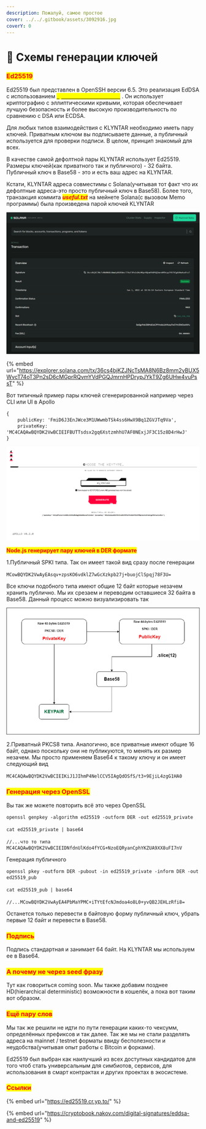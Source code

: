 ```yaml
---
description: Пожалуй, самое простое
cover: ../../.gitbook/assets/3092916.jpg
coverY: 0
---
```


# 🔐 Схемы генерации ключей

### <mark style="color:red;">Ed25519</mark>

Ed25519 был представлен в OpenSSH версии 6.5. Это реализация EdDSA с использованием [<mark style="color:yellow;">кривой Twisted Edwards</mark>](https://en.wikipedia.org/wiki/Twisted\_Edwards\_curve) . Он использует криптографию с эллиптическими кривыми, которая обеспечивает лучшую безопасность и более высокую производительность по сравнению с DSA или ECDSA.

Для любых типов взаимодействия с KLYNTAR необходимо иметь пару ключей. Приватным ключом вы подписываете данные, а публичный используется для проверки подписи. В целом, принцип знакомый для всех.

В качестве самой дефолтной пары KLYNTAR использует Ed25519. Размеры ключей(как приватного так и публичного) - 32 байта. Публичный ключ в Base58 - это и есть ваш адрес на KLYNTAR.

Кстати, KLYNTAR адреса совместимы с Solana(учитывая тот факт что их дефолтные адреса-это просто публичный ключ в Base58). Более того, транзакция коммита _<mark style="color:red;">**useful.txt**</mark>_ на мейнете Solana(с вызовом Memo программы) была произведена парой ключей KLYNTAR

![Вы можете просмотреть транзакцию на официальном обозревателе Solana](<../../.gitbook/assets/image (3) (1) (1).png>)

{% embed url="https://explorer.solana.com/tx/36cs4bjKZJNcTsMA8N6Bz8mm2yBUX5WvcT74oT3Pn2sD6cMGprRQvmYVdPGQJmrnHPDrypJYkT9Zg6UHw4vuPssT" %}

Вот типичный пример пары ключей сгенерированной например через CLI или UI в Apollo

```
{
    publicKey: 'FmiD6J3EnJWce3M1UWwmbTSk4ss6HwX9Bq1ZGVJTq9Va',
    privateKey: 'MC4CAQAwBQYDK2VwBCIEIFBUTTsdsx2gq6XstzmhhU7AF0NExjJF3C15z8D4rHwJ'
}
```

![](<../../.gitbook/assets/image (6) (1) (1).png>)

<mark style="color:red;">**Node.js генерирует пару ключей в DER формате**</mark>

1.Публичный SPKI типа. Так он имеет такой вид сразу после генерации

`MCowBQYDK2VwAyEAsqv+zpsKO6vdklZ7wGcXzkpb27j+buojClSpqj78F3U=`

Все ключи подобного типа имеют общие 12 байт которые незачем хранить публично. Мы их срезаем и переводим оставшиеся 32 байта в Base58. Данный процесс можно визуализировать так

![](<../../.gitbook/assets/ed25519.drawio (1).png>)

2.Приватный PKCS8 типа. Аналогично, все приватные имеют общие 16 байт, однако поскольку они не публикуются, то менять их размер незачем. Мы просто применяем Base64 к такому ключу и он имеет следующий вид

`MC4CAQAwBQYDK2VwBCIEIKiJ1JIhmP4NelCCV5IAgQdOSfS/t3+9EjiL4zgG1HA0`

### <mark style="color:red;">Генерация через OpenSSL</mark>

Вы так же можете повторить всё это через OpenSSL

```shell
openssl genpkey -algorithm ed25519 -outform DER -out ed25519_private

cat ed25519_private | base64

//...что то типа MC4CAQAwBQYDK2VwBCIEIDNfdnUlKdo4fYCG+NzoEQRyanCphYKZUA9XX8uFI7nV
```

Генерация публичного

```shell
openssl pkey -outform DER -pubout -in ed25519_private -inform DER -out ed25519_pub

cat ed25519_pub | base64

//...MCowBQYDK2VwAyEA4PbMaYPMC+iTYtEfcNJmdoa4o8L0+yvQB2JEHLzRfi8=
```

Останется только перевести в байтовую форму публичный ключ, убрать первые 12 байт и перевести в Base58.

### <mark style="color:red;">Подпись</mark>

Подпись стандартная и занимает 64 байт. На KLYNTAR мы используем ее в Base64.

### <mark style="color:red;">А почему не через seed фразу</mark>

Тут как говориться coming soon. Мы также добавим позднее HD(hierarchical deterministic) возможности в кошелёк, а пока вот таким вот образом.

### <mark style="color:red;">Ещё пару слов</mark>

Мы так же решили не идти по пути генерации каких-то чексумм, определённых префиксов и так далее. Так же мы не стали разделять адреса на mainnet / testnet форматы ввиду бесполезности и неудобства(учитывая опыт работы с Bitcoin и форками).

Ed25519 был выбран как наилучший из всех доступных кандидатов для того чтоб стать универсальным для симбиотов, сервисов, для использования в смарт контрактах и других проектах в экосистеме.

### <mark style="color:red;">Ссылки</mark>

{% embed url="https://ed25519.cr.yp.to/" %}

{% embed url="https://cryptobook.nakov.com/digital-signatures/eddsa-and-ed25519" %}
